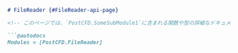 
```markdown
# FileReader {#FileReader-api-page}

<!-- このページでは、`PostCFD.SomeSubModule1`に含まれる関数や型の詳細なドキュメントを提供します。 -->

```@autodocs
Modules = [PostCFD.FileReader]